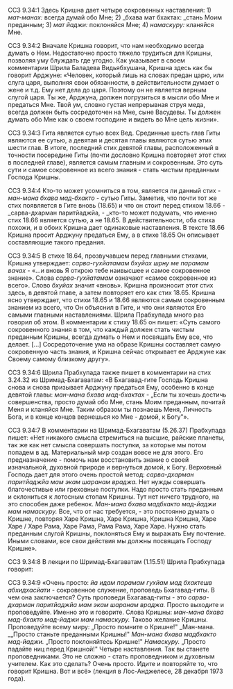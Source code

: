 ССЗ 9.34:1	Здесь Кришна дает четыре сокровенных наставления: 1) _мат-манах:_ всегда думай обо Мне; 2) _бхава мат бхактах: _стань Моим преданным; 3) _мат йаджи:_ поклоняйся Мне; 4) _намаскуру:_ кланяйся Мне.

ССЗ 9.34:2	Вначале Кришна говорит, что нам необходимо всегда думать о Нем. Недостаточно просто тяжело трудиться для Кришны, позволяя уму блуждать где угодно. Как указывает в своем комментарии Шрила Баладева Видьябхушана, Кришна здесь как бы говорит Арджуне: «Человек, который лишь на словах предан царю, или слуга царя, выполняя свои обязанности, в действительности думает о жене и т.д. Ему нет дела до царя. Поэтому он не является верным слугой царя. Ты же, Арджуна, должен погрузиться в мысли обо Мне и предаться Мне. Твой ум, словно густая непрерывная струя меда, всегда должен быть сосредоточен на Мне, сыне Васудевы. Ты должен думать обо Мне как о своем господине и видеть во Мне цель жизни».

ССЗ 9.34:3	Гита является сутью всех Вед. Срединные шесть глав Гиты являются ее сутью, а девятая и десятая главы являются сутью этих шести глав. В итоге, последний стих девятой главы, расположенный в точности посередине Гиты (почти дословно Кришна повторяет этот стих в последней главе), является самым главным и сокровенным. Это суть сути и самое сокровенное из всего знания - стать чистым преданным Господа Кришны.

ССЗ 9.34:4	Кто-то может усомниться в том, является ли данный стих - _ман-мана бхава мад-бхакто -_ сутью Гиты. Заметив, что почти тот же стих появляется в Гите вновь (18.65) и что он стоит перед стихом 18.66 - _сарва-дхарман паритйаджйа, - _кто-то может подумать, что именно стих 18.66 является сутью, а не 18.65. В действительности, оба стиха похожи, и в обоих Кришна дает одинаковые наставления. В тексте 18.66 Кришна просит Арджуну предаться Ему, а в стихе 18.65 Он описывает составляющие такого предания.

ССЗ 9.34:5	В стихе 18.64, прозвучавшем перед главными стихами, Кришна утверждает: _сарва-гухйатамам бхуйах шрну ме парамам вачах -_ «...и вновь Я открою тебе наивысшее и самое сокровенное знание». Слова _сарва-гухйатамам_ означают «самое сокровенное из всего». Слово _бхуйах_ значит «вновь». Кришна произносит этот стих здесь, в девятой главе, а затем повторяет его как стих 18.65. Кришна ясно утверждает, что стихи 18.65 и 18.66 являются самым сокровенным знанием из всего, что Он объяснил в Гите, и что они являются Его самыми главными наставлениями. Шрила Прабхупада много раз говорил об этом. В комментарии к стиху 18.65 он пишет: «Суть самого сокровенного знания в том, что каждый должен стать чистым преданным Кришны, всегда думать о Нем и посвящать Ему все, что делает. [...] Сосредоточение ума на образе Кришны составляет самую сокровенную часть знания, и Кришна сейчас открывает ее Арджуне как Своему самому близкому другу».

ССЗ 9.34:6	Шрила Прабхупада также пишет в комментарии на стих 3.24.32 из Шримад-Бхагаватам: «В Бхагавад-гите Господь Кришна снова и снова призывает Арджуну предаться Ему, особенно в конце девятой главы: _ман-мана бхава мад-бхактах_ - „Если ты хочешь достичь совершенства, просто думай обо Мне, стань Моим преданным, почитай Меня и кланяйся Мне. Таким образом ты познаешь Меня, Личность Бога, и в конце концов вернешься ко Мне - домой, к Богу"».

ССЗ 9.34:7	В комментарии на Шримад-Бхагаватам (5.26.37) Прабхупада пишет: «Нет никакого смысла стремиться на высшие, райские планеты, так же как нет смысла совершать поступки, за которые мы потом попадем в ад. Материальный мир создан вовсе не для этого. Его предназначение - помочь нам восстановить знание о своей изначальной, духовной природе и вернуться домой, к Богу. Верховный Господь дает для этого очень простой метод: _сарва-дхарман паритйаджйа мам экам шаранам враджа._ Нет нужды совершать благочестивые или греховные поступки. Надо просто стать преданным и склониться к лотосным стопам Кришны. Тут нет ничего трудного, на это способен даже ребенок. _Ман-мана бхава мадбхакто мад-йаджи мам намаскуру._ Все, что от нас требуется, - это постоянно думать о Кришне, повторяя Харе Кришна, Харе Кришна, Кришна Кришна, Харе Харе / Харе Рама, Харе Рама, Рама Рама, Харе Харе. Нужно стать преданным слугой Кришны, поклоняться Ему и выражать Ему почтение. Иными словами, все свои действия мы должны посвящать Господу Кришне».

ССЗ 9.34:8	В лекции по Шримад-Бхагаватам (1.15.51) Шрила Прабхупада говорит:

ССЗ 9.34:9	«Очень просто: _йа идам парамам гухйам мад бхактешв абхидхасйати_ - сокровенное служение, проповедь Бхагавад-гиты. В чем она заключается? Суть проповеди Бхагавад-гиты - это _сарва-дхарман паритйаджйа мам экам шаранам враджа._ Просто выходите и проповедуйте. Именно это и говорите. Слова Кришны: _ман-мана бхава мад-бхакто мад-йаджи мам намаскуру._ Таково желание Кришны. Проповедуйте всему миру: „Просто помните о Кришне!" _Ман-мана. _„Просто станьте преданными Кришны!" _Ман-мана бхава мадбхакто мад-йаджи._ „Просто поклоняйтесь Кришне!" _Намаскуру._ „Просто падайте ниц перед Кришной!" Четыре наставления. Так вы станете проповедниками. Это не сложно - стать проповедником и духовным учителем. Как это сделать? Очень просто. Идите и повторяйте то, что говорит Кришна. Вот и всё» (лекция в Лос-Анджелесе, 28 декабря 1973 года).